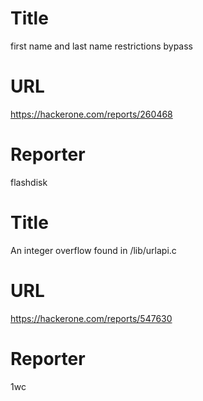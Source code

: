 # Title
first name and last name restrictions bypass
# URL 
https://hackerone.com/reports/260468
# Reporter 
flashdisk

# Title
An integer overflow found in /lib/urlapi.c
# URL 
https://hackerone.com/reports/547630
# Reporter 
1wc

